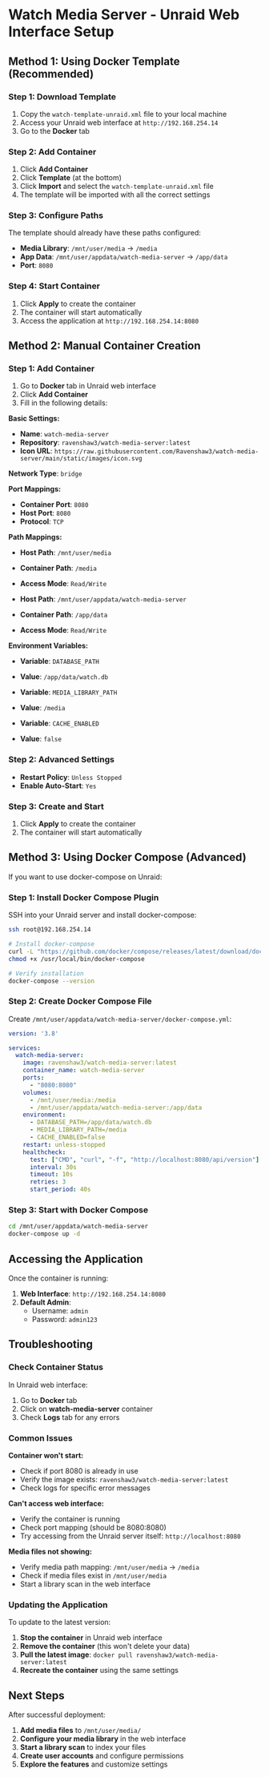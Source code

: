 # Watch Media Server - Unraid Web Interface Setup

## Method 1: Using Docker Template (Recommended)

### Step 1: Download Template
1. Copy the `watch-template-unraid.xml` file to your local machine
2. Access your Unraid web interface at `http://192.168.254.14`
3. Go to the **Docker** tab

### Step 2: Add Container
1. Click **Add Container**
2. Click **Template** (at the bottom)
3. Click **Import** and select the `watch-template-unraid.xml` file
4. The template will be imported with all the correct settings

### Step 3: Configure Paths
The template should already have these paths configured:
- **Media Library**: `/mnt/user/media` → `/media`
- **App Data**: `/mnt/user/appdata/watch-media-server` → `/app/data`
- **Port**: `8080`

### Step 4: Start Container
1. Click **Apply** to create the container
2. The container will start automatically
3. Access the application at `http://192.168.254.14:8080`

## Method 2: Manual Container Creation

### Step 1: Add Container
1. Go to **Docker** tab in Unraid web interface
2. Click **Add Container**
3. Fill in the following details:

**Basic Settings:**
- **Name**: `watch-media-server`
- **Repository**: `ravenshaw3/watch-media-server:latest`
- **Icon URL**: `https://raw.githubusercontent.com/Ravenshaw3/watch-media-server/main/static/images/icon.svg`

**Network Type**: `bridge`

**Port Mappings:**
- **Container Port**: `8080`
- **Host Port**: `8080`
- **Protocol**: `TCP`

**Path Mappings:**
- **Host Path**: `/mnt/user/media`
- **Container Path**: `/media`
- **Access Mode**: `Read/Write`

- **Host Path**: `/mnt/user/appdata/watch-media-server`
- **Container Path**: `/app/data`
- **Access Mode**: `Read/Write`

**Environment Variables:**
- **Variable**: `DATABASE_PATH`
- **Value**: `/app/data/watch.db`

- **Variable**: `MEDIA_LIBRARY_PATH`
- **Value**: `/media`

- **Variable**: `CACHE_ENABLED`
- **Value**: `false`

### Step 2: Advanced Settings
- **Restart Policy**: `Unless Stopped`
- **Enable Auto-Start**: `Yes`

### Step 3: Create and Start
1. Click **Apply** to create the container
2. The container will start automatically

## Method 3: Using Docker Compose (Advanced)

If you want to use docker-compose on Unraid:

### Step 1: Install Docker Compose Plugin
SSH into your Unraid server and install docker-compose:

```bash
ssh root@192.168.254.14

# Install docker-compose
curl -L "https://github.com/docker/compose/releases/latest/download/docker-compose-$(uname -s)-$(uname -m)" -o /usr/local/bin/docker-compose
chmod +x /usr/local/bin/docker-compose

# Verify installation
docker-compose --version
```

### Step 2: Create Docker Compose File
Create `/mnt/user/appdata/watch-media-server/docker-compose.yml`:

```yaml
version: '3.8'

services:
  watch-media-server:
    image: ravenshaw3/watch-media-server:latest
    container_name: watch-media-server
    ports:
      - "8080:8080"
    volumes:
      - /mnt/user/media:/media
      - /mnt/user/appdata/watch-media-server:/app/data
    environment:
      - DATABASE_PATH=/app/data/watch.db
      - MEDIA_LIBRARY_PATH=/media
      - CACHE_ENABLED=false
    restart: unless-stopped
    healthcheck:
      test: ["CMD", "curl", "-f", "http://localhost:8080/api/version"]
      interval: 30s
      timeout: 10s
      retries: 3
      start_period: 40s
```

### Step 3: Start with Docker Compose
```bash
cd /mnt/user/appdata/watch-media-server
docker-compose up -d
```

## Accessing the Application

Once the container is running:

1. **Web Interface**: `http://192.168.254.14:8080`
2. **Default Admin**: 
   - Username: `admin`
   - Password: `admin123`

## Troubleshooting

### Check Container Status
In Unraid web interface:
1. Go to **Docker** tab
2. Click on **watch-media-server** container
3. Check **Logs** tab for any errors

### Common Issues

**Container won't start:**
- Check if port 8080 is already in use
- Verify the image exists: `ravenshaw3/watch-media-server:latest`
- Check logs for specific error messages

**Can't access web interface:**
- Verify the container is running
- Check port mapping (should be 8080:8080)
- Try accessing from the Unraid server itself: `http://localhost:8080`

**Media files not showing:**
- Verify media path mapping: `/mnt/user/media` → `/media`
- Check if media files exist in `/mnt/user/media`
- Start a library scan in the web interface

### Updating the Application

To update to the latest version:

1. **Stop the container** in Unraid web interface
2. **Remove the container** (this won't delete your data)
3. **Pull the latest image**: `docker pull ravenshaw3/watch-media-server:latest`
4. **Recreate the container** using the same settings

## Next Steps

After successful deployment:

1. **Add media files** to `/mnt/user/media/`
2. **Configure your media library** in the web interface
3. **Start a library scan** to index your files
4. **Create user accounts** and configure permissions
5. **Explore the features** and customize settings
